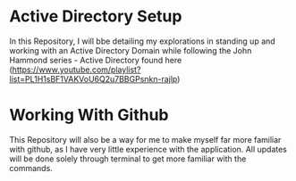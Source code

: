 # Active Directory Setup

In this Repository, I will bbe detailing my explorations in standing up and working with an Active Directory Domain while following the John Hammond series - Active Directory found here (https://www.youtube.com/playlist?list=PL1H1sBF1VAKVoU6Q2u7BBGPsnkn-rajlp)

# Working With Github

This Repository will also be a way for me to make myself far more familiar with github, as I have very little experience with the application.  All updates will be done solely through terminal to get more familiar with the commands.